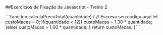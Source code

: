 ##Exercícios de Fixação de Javascript - Treino 2

ˋˋˋfunction calculaPrecoTotal(quantidade) {
  // Escreva seu código aqui
  let custoMacas = 0;
  if(quantidade < 12){
    custoMacas = 1.30 * quantidade;
  }else{
    custoMacas = 1.00 * quantidade;
  }
  return custoMacas;
}ˋˋˋ